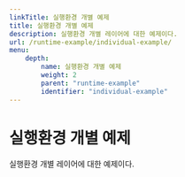 ```yaml
---
linkTitle: 실행환경 개별 예제
title: 실행환경 개별 예제
description: 실행환경 개별 레이어에 대한 예제이다.
url: /runtime-example/individual-example/
menu:
    depth:
        name: 실행환경 개별 예제
        weight: 2
        parent: "runtime-example"
        identifier: "individual-example"
---
```

# 실행환경 개별 예제

실행환경 개별 레이어에 대한 예제이다.